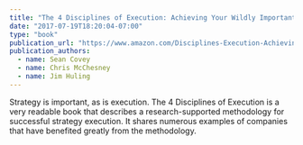 ```yaml
---
title: "The 4 Disciplines of Execution: Achieving Your Wildly Important Goals"
date: "2017-07-19T18:20:04-07:00"
type: "book"
publication_url: "https://www.amazon.com/Disciplines-Execution-Achieving-Wildly-Important/dp/1451627068/ref=sr_1_1/132-0893104-6154943?s=books&ie=UTF8&qid=1500487122&sr=1-1&keywords=the+4+disciplines+of+execution"
publication_authors:
  - name: Sean Covey
  - name: Chris McChesney
  - name: Jim Huling
---
```

Strategy is important, as is execution. The 4 Disciplines of Execution is a very readable book that describes a research-supported methodology for successful strategy execution. It shares numerous examples of companies that have benefited greatly from the methodology.
